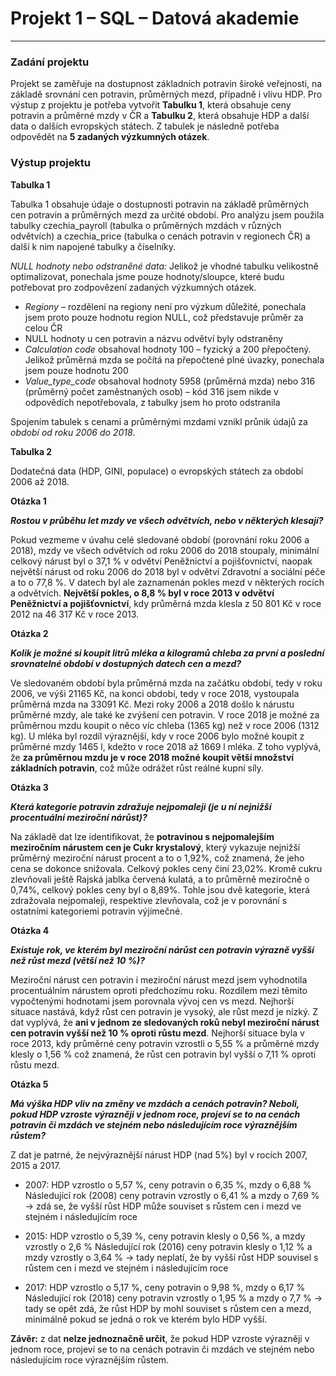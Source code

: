 # Projekt 1 – SQL – Datová akademie
---

### **Zadání projektu**

Projekt se zaměřuje na dostupnost základních potravin široké veřejnosti, na základě srovnání cen potravin, průměrných mezd, případně i vlivu HDP. 
Pro výstup z projektu je potřeba vytvořit **Tabulku 1**, která obsahuje ceny potravin a průměrné mzdy v ČR a **Tabulku 2**, která obsahuje HDP a další data o dalších evropských státech. 
Z tabulek je následně potřeba odpovědět na **5 zadaných výzkumných otázek**. 

### **Výstup projektu**

**Tabulka 1**

Tabulka 1 obsahuje údaje o dostupnosti potravin na základě průměrných cen potravin a průměrných mezd za určité období. 
Pro analýzu jsem použila tabulky czechia_payroll (tabulka o průměrných mzdách v různých odvětvích) a czechia_price (tabulka o cenách potravin v regionech ČR) a další k nim napojené tabulky a číselníky. 

*NULL hodnoty nebo odstraněné data:*
Jelikož je vhodné tabulku velikostně optimalizovat, ponechala jsme pouze hodnoty/sloupce, které budu potřebovat pro zodpovězení zadaných výzkumných otázek.  
-	*Regiony* – rozdělení na regiony není pro výzkum důležité, ponechala jsem proto pouze hodnotu region NULL, což představuje průměr za celou ČR
-	NULL hodnoty u cen potravin a názvu odvětví byly odstraněny
-	*Calculation code* obsahoval hodnoty 100 – fyzický a 200 přepočtený. Jelikož průměrná mzda se počítá na přepočtené plné úvazky, ponechala jsem pouze hodnotu 200
-	*Value_type_code* obsahoval hodnoty 5958 (průměrná mzda) nebo 316 (průměrný počet zaměstnaných osob) – kód 316 jsem nikde v odpovědích nepotřebovala, z tabulky jsem ho proto odstranila
  
Spojením tabulek s cenami a průměrnými mzdami vznikl průnik údajů za *období od roku 2006 do 2018*. 

**Tabulka 2**

Dodatečná data (HDP, GINI, populace) o evropských státech za období 2006 až 2018.

**Otázka 1**

***Rostou v průběhu let mzdy ve všech odvětvích, nebo v některých klesají?***

Pokud vezmeme v úvahu celé sledované období (porovnání roku 2006 a 2018), mzdy ve všech odvětvích od roku 2006 do 2018 stoupaly, minimální celkový nárust byl o 37,1 % v odvětví Peněžnictví a pojišťovnictví, naopak největší nárust od roku 2006 do 2018 byl v odvětví Zdravotní a sociální péče a to o 77,8 %.
V datech byl ale zaznamenán pokles mezd v některých rocích a odvětvích. **Největší pokles, o 8,8 % byl v roce 2013 v odvětví Peněžnictví a pojišťovnictví**, kdy průměrná mzda klesla z 50 801 Kč v roce 2012 na 46 317 Kč v roce 2013. 

**Otázka 2**

***Kolik je možné si koupit litrů mléka a kilogramů chleba za první a poslední srovnatelné období v dostupných datech cen a mezd?***

Ve sledovaném období byla průměrná mzda na začátku období, tedy v roku 2006, ve výši 21165 Kč, na konci období, tedy v roce 2018, vystoupala průměrná mzda na 33091 Kč. 
Mezi roky 2006 a 2018 došlo k nárustu průměrné mzdy, ale také ke zvýšení cen potravin. V roce 2018 je možné za průměrnou mzdu koupit o něco víc chleba (1365 kg) než v roce 2006 (1312 kg). U mléka byl rozdíl výraznější, kdy v roce 2006 bylo možné koupit z průměrné mzdy 1465 l, kdežto v roce 2018 až 1669 l mléka. 
Z toho vyplývá, že **za průměrnou mzdu je v roce 2018 možné koupit větší množství základních potravin**, což může odrážet růst reálné kupní síly. 

**Otázka 3**

***Která kategorie potravin zdražuje nejpomaleji (je u ní nejnižší procentuální meziroční nárůst)?***

Na základě dat lze identifikovat, že **potravinou s nejpomalejším meziročním nárustem cen je Cukr krystalový**, který vykazuje nejnižší průměrný meziroční nárust procent a to o 1,92%, což znamená, že jeho cena se dokonce snižovala. Celkový pokles ceny činí 23,02%. 
Kromě cukru zlevňovali ještě Rajská jablka červená kulatá, a to průměrně meziročně o 0,74%, celkový pokles ceny byl o 8,89%. Tohle jsou dvě kategorie, která zdražovala nejpomaleji, respektive zlevňovala, což je v porovnání s ostatními kategoriemi potravin výjimečné. 

**Otázka 4**

***Existuje rok, ve kterém byl meziroční nárůst cen potravin výrazně vyšší než růst mezd (větší než 10 %)?***

Meziroční nárust cen potravin i meziroční nárust mezd jsem vyhodnotila procentuálním nárustem oproti předchozímu roku. Rozdílem mezi těmito vypočtenými hodnotami jsem porovnala vývoj cen vs mezd. Nejhorší situace nastává, když růst cen potravin je vysoký, ale růst mezd je nízký. 
Z dat vyplývá, že **ani v jednom ze sledovaných roků nebyl meziroční nárust cen potravin vyšší než 10 % oproti růstu mezd**. 
Nejhorší situace byla v roce 2013, kdy průměrné ceny potravin vzrostli o 5,55 % a průměrné mzdy klesly o 1,56 % což znamená, že růst cen potravin byl vyšší o 7,11 % oproti růstu mezd. 

**Otázka 5**

***Má výška HDP vliv na změny ve mzdách a cenách potravin? Neboli, pokud HDP vzroste výrazněji v jednom roce, projeví se to na cenách potravin či mzdách ve stejném nebo následujícím roce výraznějším růstem?***

Z dat je patrné, že nejvýraznější nárust HDP (nad 5%) byl v rocích 2007, 2015 a 2017. 
-	2007: HDP vzrostlo o 5,57 %, ceny potravin o 6,35 %, mzdy o 6,88 % 
Následující rok (2008) ceny potravin vzrostly o 6,41 % a mzdy o 7,69 % -> zdá se, že vyšší růst HDP může souviset s růstem cen i mezd ve stejném i následujícím roce

-	2015: HDP vzrostlo o 5,39 %, ceny potravin klesly o 0,56 %, a mzdy vzrostly o 2,6 % 
Následující rok (2016) ceny potravin klesly o 1,12 % a mzdy vzrostly o 3,64 % -> tady neplatí, že by vyšší růst HDP souvisel s růstem cen i mezd ve stejném i následujícím roce

-	2017: HDP vzrostlo o 5,17 %, ceny potravin o 9,98 %, mzdy o 6,17 % 
Následující rok (2018) ceny potravin vzrostly o 1,95 % a mzdy o 7,7 % -> tady se opět zdá, že růst HDP by mohl souviset s růstem cen a mezd, minimálně pokud se jedná o rok ve kterém bylo HDP vyšší.
 	
**Závěr:** z dat **nelze jednoznačně určit**, že pokud HDP vzroste výrazněji v jednom roce, projeví se to na cenách potravin či mzdách ve stejném nebo následujícím roce výraznějším růstem.
